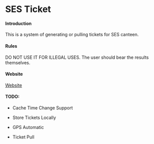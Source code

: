 # SES Ticket

#### Introduction

This is a system of generating or pulling tickets for SES canteen.

#### Rules

DO NOT USE IT FOR ILLEGAL USES. The user should bear the results themselves.

#### Website

[Website](https://ses-1987.gitee.io/sesticket)

#### TODO:

- Cache Time Change Support

- Store Tickets Locally

- GPS Automatic

- Ticket Pull